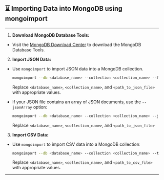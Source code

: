 ## ⌛ Importing Data into MongoDB using mongoimport
---

1. **Download MongoDB Database Tools:**

- Visit the [MongoDB Download Center](https://www.mongodb.com/try/download/database-tools) to download the MongoDB Database Tools.

2. **Import JSON Data:**
  - Use `mongoimport` to import JSON data into a MongoDB collection.
    ```bash
    mongoimport --db <database_name> --collection <collection_name> --file <path_to_json_file> 
    ```
    Replace `<database_name>`, `<collection_name>`, and `<path_to_json_file>` with appropriate values.
    
  - If your JSON file contains an array of JSON documents, use the `--jsonArray` option:
     ```bash
    mongoimport --db <database_name> --collection <collection_name> --jsonArray --file <path_to_json_file> 
    ```
    Replace `<database_name>`, `<collection_name>`, and `<path_to_json_file>`
     
3. **Import CSV Data:**
  - Use `mongoimport` to import CSV data into a MongoDB collection:
    ```bash
    mongoimport --db <database_name> --collection <collection_name> --type csv --headerline --file <path_to_csv>
    ```
    Replace `<database_name>`, `<collection_name>`, and `<path_to_csv_file>` with appropriate values.

---
